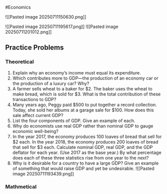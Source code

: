 #Economics 

![[Pasted image 20250711150630.png]]

![[Pasted image 20250711195617.png]]
![[Pasted image 20250711201012.png]]


## Practice Problems

### Theoretical
1. Explain why an economy’s income must equal its expenditure. 
2. Which contributes more to GDP—the production of an economy car or the production of a luxury car? Why? 
3. A farmer sells wheat to a baker for $2. The baker uses the wheat to make bread, which is sold for $3. What is the total contribution of these transactions to GDP? 
4. Many years ago, Peggy paid $500 to put together a record collection. Today, she sold her albums at a garage sale for $100. How does this sale affect current GDP? 
5. List the four components of GDP. Give an example of each. 
6. Why do economists use real GDP rather than nominal GDP to gauge economic well-being? 
7. In the year 2017, the economy produces 100 loaves of bread that sell for $2 each. In the year 2018, the economy produces 200 loaves of bread that sell for $3 each. Calculate nominal GDP, real GDP, and the GDP deflator for each year. (Use 2017 as the base year.) By what percentage does each of these three statistics rise from one year to the next? 
8. Why is it desirable for a country to have a large GDP? Give an example of something that would raise GDP and yet be undesirable.
![[Pasted image 20250711193439.png]]
### Mathmetical



